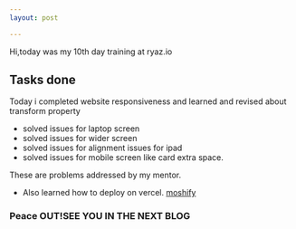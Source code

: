 ```yaml
---
layout: post

---
```

Hi,today was my 10th day training at ryaz.io 
## Tasks done
Today i completed website responsiveness and learned and revised about transform property 
* solved issues for laptop screen
* solved issues for wider screen
* solved issues for alignment issues for ipad
* solved issues for mobile screen like card extra space.

These are problems addressed by my mentor.
* Also learned how to deploy on vercel.
[moshify](https://moshifypratice.vercel.app)




### Peace OUT!SEE YOU IN THE NEXT BLOG